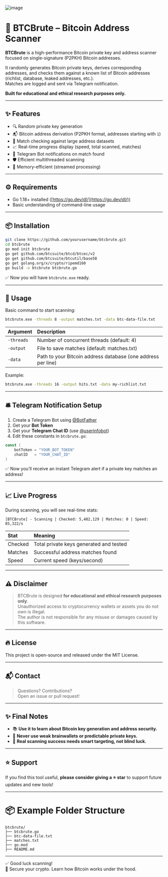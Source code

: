 ![image](https://github.com/user-attachments/assets/ddb7bd57-4945-4a28-811f-52dd5f078957)

# 🚀 BTCBrute – Bitcoin Address Scanner

**BTCBrute** is a high-performance Bitcoin private key and address scanner focused on single-signature (P2PKH) Bitcoin addresses.

It randomly generates Bitcoin private keys, derives corresponding addresses, and checks them against a known list of Bitcoin addresses (richlist, database, leaked addresses, etc.).  
Matches are logged and sent via Telegram notification.

**Built for educational and ethical research purposes only.**

---

## ✨ Features

- 🔍 Random private key generation
- 📬 Bitcoin address derivation (P2PKH format, addresses starting with `1`)
- 📑 Match checking against large address datasets
- 📈 Real-time progress display (speed, total scanned, matches)
- 📲 Telegram Bot notifications on match found
- 🛡 Efficient multithreaded scanning
- 🧠 Memory-efficient (streamed processing)

---

## ⚙️ Requirements

- Go 1.18+ installed ([https://go.dev/dl/](https://go.dev/dl/))
- Basic understanding of command-line usage

---

## 📦 Installation

```bash
git clone https://github.com/yourusername/btcbrute.git
cd btcbrute
go mod init btcbrute
go get github.com/btcsuite/btcd/btcec/v2
go get github.com/btcsuite/btcutil/base58
go get golang.org/x/crypto/ripemd160
go build -o btcbrute btcbrute.go
```

✅ Now you will have `btcbrute.exe` ready.

---

## 🚀 Usage

Basic command to start scanning:

```bash
btcbrute.exe -threads 8 -output matches.txt -data btc-data-file.txt
```

| Argument | Description |
|:---------|:------------|
| `-threads` | Number of concurrent threads (default: 4) |
| `-output`  | File to save matches (default: matches.txt) |
| `-data`    | Path to your Bitcoin address database (one address per line) |

Example:

```bash
btcbrute.exe -threads 16 -output hits.txt -data my-richlist.txt
```

---

## 🛎 Telegram Notification Setup

1. Create a Telegram Bot using [@BotFather](https://t.me/BotFather)  
2. Get your **Bot Token**  
3. Get your **Telegram Chat ID** (use [@userinfobot](https://t.me/userinfobot))  
4. Edit these constants in `btcbrute.go`:

```go
const (
    botToken = "YOUR_BOT_TOKEN"
    chatID   = "YOUR_CHAT_ID"
)
```

✅ Now you’ll receive an instant Telegram alert if a private key matches an address!

---

## 📈 Live Progress

During scanning, you will see real-time stats:

```
[BTCBrute] - Scanning | Checked: 5,482,129 | Matches: 0 | Speed: 85,322/s
```

| Stat | Meaning |
|:-----|:--------|
| Checked | Total private keys generated and tested |
| Matches | Successful address matches found |
| Speed | Current speed (keys/second) |

---

## ⚠️ Disclaimer

> BTCBrute is designed **for educational and ethical research purposes only**.  
> Unauthorized access to cryptocurrency wallets or assets you do not own is illegal.  
> The author is not responsible for any misuse or damages caused by this software.

---

## 🔥 License

This project is open-source and released under the MIT License.

---

## 📬 Contact

> Questions? Contributions?  
> Open an issue or pull request!

---

## ✨ Final Notes

- 📚 **Use it to learn about Bitcoin key generation and address security.**
- 🔐 **Never use weak brainwallets or predictable private keys.**
- 🧠 **Real scanning success needs smart targeting, not blind luck.**

---

## ⭐ Support

If you find this tool useful, **please consider giving a ⭐ star** to support future updates and new tools!

---

# 📦 Example Folder Structure

```
btcbrute/
├── btcbrute.go
├── btc-data-file.txt
├── matches.txt
├── go.mod
├── README.md
```

---

✅ Good luck scanning!  
🚀 Secure your crypto. Learn how Bitcoin works under the hood.
